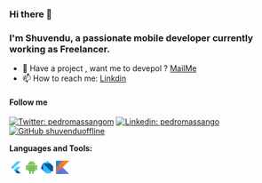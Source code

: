 ### Hi there 👋

### I'm Shuvendu, a passionate mobile developer currently working as Freelancer.
- 🤔 Have a project , want me to devepol ? [MailMe](https://mail.google.com/mail/?view=cm&fs=1&to=shuvenduoffline@gmail.com&su=Hi,Lets_Develop&body=Enter_your_requiremet_here)
- 📫 How to reach me: [Linkdin](https://linkedin.com/in/shuvendu-dhal-656b641)


#### Follow me
[![Twitter: pedromassangom](https://img.shields.io/twitter/follow/shuveduoffline?style=social)](https://twitter.com/shuvenduoffline)
[![Linkedin: pedromassango](https://img.shields.io/badge/-shuvenduoffline-blue?style=flat-square&logo=Linkedin&logoColor=white&link=https://www.linkedin.com/in/shuvendu-dhal-656b641/)](https://www.linkedin.com/in/shuvendu-dhal-656b641/)
[![GitHub shuvenduoffline](https://img.shields.io/github/followers/shuvenduoffline?label=follow&style=social)](https://github.com/shuvenduoffline)

**Languages and Tools:**  

<code><img height="24" src="https://raw.githubusercontent.com/github/explore/80688e429a7d4ef2fca1e82350fe8e3517d3494d/topics/flutter/flutter.png"></code>
<code><img height="24" src="https://raw.githubusercontent.com/github/explore/80688e429a7d4ef2fca1e82350fe8e3517d3494d/topics/android/android.png"></code>
<code><img height="24" src="https://raw.githubusercontent.com/github/explore/80688e429a7d4ef2fca1e82350fe8e3517d3494d/topics/dart/dart.png"></code>
<code><img height="24" src="https://raw.githubusercontent.com/github/explore/80688e429a7d4ef2fca1e82350fe8e3517d3494d/topics/kotlin/kotlin.png"></code>


<!--
**shuvenduoffline/shuvenduoffline** is a ✨ _special_ ✨ repository because its `README.md` (this file) appears on your GitHub profile.

Here are some ideas to get you started:
- 🔭 I’m currently working at [Nevercode](https://nevercode.io/).

- 🥇 I have the [Google Associate Android Developer](https://www.credential.net/019829f6-f752-41e2-9f11-18adb584664a) certification
- 👯 I’m looking to collaborate on [Youtube](https://www.youtube.com/channel/UCBiJzXGvkuT9aG2Yq8BYYnQ).
- 😄 Pronouns: He/His
- ⚡ Fun fact: I don't drink Coffee, it makes me asleep.
<img src="https://github-readme-stats.vercel.app/api?username=shuvenduoffline&&show_icons=true&title_color=00bfff&icon_color=00bfff&text_color=ffffff&bg_color=151515">
- 🔭 I’m currently working on Cognizent
- 🌱 I’m currently learning ...
- 👯 I’m looking to collaborate on ...
- 🤔 I’m looking for help with ...
- 💬 Ask me about ...
- 📫 How to reach me: ...
- 😄 Pronouns: ...
- ⚡ Fun fact: ...
-->
